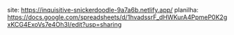 site: https://inquisitive-snickerdoodle-9a7a6b.netlify.app/
planilha: https://docs.google.com/spreadsheets/d/1hvadssrF_dHWKurA4PpmeP0K2gxKCG4ExoVs7e4Oh3I/edit?usp=sharing
